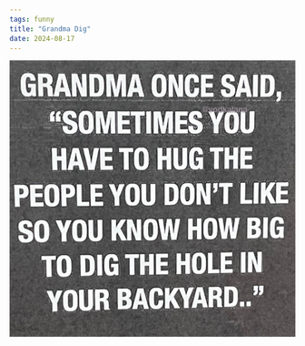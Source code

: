 ```yaml
---
tags: funny
title: "Grandma Dig"
date: 2024-08-17
---
```




![hugreasons.png](https://raw.githubusercontent.com/muneer78/muneer78.github.io/master/images/hugreasons.png)
        